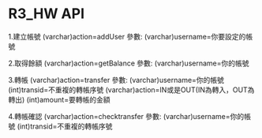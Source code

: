 # R3_HW API

1.建立帳號 (varchar)action=addUser
    參數:
        (varchar)username=你要設定的帳號

2.取得餘額 (varchar)action=getBalance
    參數:
        (varchar)username=你的帳號

3.轉帳 (varchar)action=transfer
    參數:
        (varchar)username=你的帳號
        (int)transid=不重複的轉帳序號
        (varchar)action=IN或是OUT(IN為轉入，OUT為轉出)
        (int)amount=要轉帳的金額

4.轉帳確認 (varchar)action=checktransfer
    參數:
        (varchar)username=你的帳號
        (int)transid=不重複的轉帳序號
